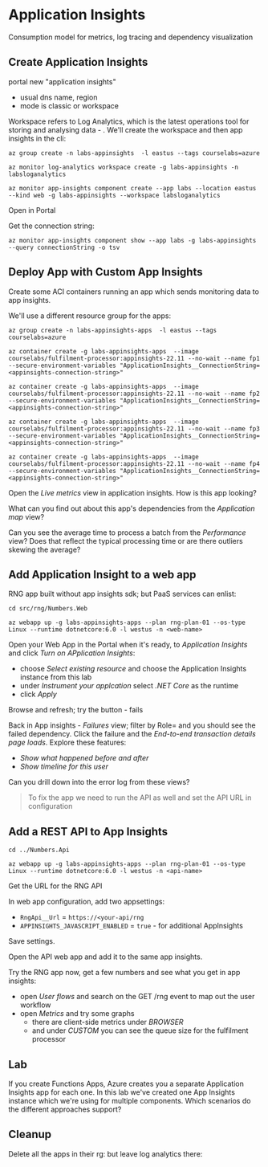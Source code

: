 # Application Insights

Consumption model for metrics, log tracing and dependency visualization

## Create Application Insights

portal new "application insights"

- usual dns name, region
- mode is classic or workspace

Workspace refers to Log Analytics, which is the latest operations tool for storing and analysing data - . We'll create the workspace and then app insights in the cli:

```
az group create -n labs-appinsights  -l eastus --tags courselabs=azure

az monitor log-analytics workspace create -g labs-appinsights -n labsloganalytics 

az monitor app-insights component create --app labs --location eastus --kind web -g labs-appinsights --workspace labsloganalytics
```

Open in Portal

Get the connection string:

```
az monitor app-insights component show --app labs -g labs-appinsights --query connectionString -o tsv
```

## Deploy App with Custom App Insights 

Create some ACI containers running an app which sends monitoring data to app insights.

We'll use a different resource group for the apps:

```
az group create -n labs-appinsights-apps  -l eastus --tags courselabs=azure
```


```
az container create -g labs-appinsights-apps  --image courselabs/fulfilment-processor:appinsights-22.11 --no-wait --name fp1 --secure-environment-variables "ApplicationInsights__ConnectionString=<appinsights-connection-string>"

az container create -g labs-appinsights-apps  --image courselabs/fulfilment-processor:appinsights-22.11 --no-wait --name fp2 --secure-environment-variables "ApplicationInsights__ConnectionString=<appinsights-connection-string>"

az container create -g labs-appinsights-apps  --image courselabs/fulfilment-processor:appinsights-22.11 --no-wait --name fp3 --secure-environment-variables "ApplicationInsights__ConnectionString=<appinsights-connection-string>"

az container create -g labs-appinsights-apps  --image courselabs/fulfilment-processor:appinsights-22.11 --no-wait --name fp4 --secure-environment-variables "ApplicationInsights__ConnectionString=<appinsights-connection-string>"
```

Open the _Live metrics_ view in application insights. How is this app looking?

What can you find out about this app's dependencies from the _Application map_ view?

Can you see the average time to process a batch from the _Performance_ view? Does that reflect the typical processing time or are there outliers skewing the average?

## Add Application Insight to a web app

RNG app built without app insights sdk; but PaaS services can enlist:

```
cd src/rng/Numbers.Web

az webapp up -g labs-appinsights-apps --plan rng-plan-01 --os-type Linux --runtime dotnetcore:6.0 -l westus -n <web-name>
```

Open your Web App in the Portal when it's ready, to _Application Insights_ and click _Turn on APplication Insights_:

- choose _Select existing resource_ and choose the Application Insights instance from this lab
- under _Instrument your applcation_ select _.NET Core_ as the runtime
- click _Apply_


Browse and refresh; try the button - fails


Back in App insights - _Failures_ view; filter by Role=<web-name> and you should see the failed dependency. Click the failure and the _End-to-end transaction details page loads_. Explore these features:

- _Show what happened before and after_
- _Show timeline for this user_

Can you drill down into the error log from these views?

> To fix the app we need to run the API as well and set the API URL in configuration


## Add a REST API to App Insights

```
cd ../Numbers.Api

az webapp up -g labs-appinsights-apps --plan rng-plan-01 --os-type Linux --runtime dotnetcore:6.0 -l westus -n <api-name>
```


Get the URL for the RNG API

In web app configuration, add two appsettings:

- `RngApi__Url` = `https://<your-api/rng`
- `APPINSIGHTS_JAVASCRIPT_ENABLED` = `true` - for additional AppInsights

Save settings. 

Open the API web app and add it to the same app insights.

Try the RNG app now, get a few numbers and see what you get in app insights:

- open _User flows_ and search on the GET /rng event to map out the user workflow
- open _Metrics_ and try some graphs 
    - there are client-side metrics under _BROWSER_ 
    - and under _CUSTOM_ you can see the queue size for the fulfilment processor


## Lab

If you create Functions Apps, Azure creates you a separate Application Insights app for each one. In this lab we've created one App Insights instance which we're using for multiple components. Which scenarios do the different approaches support?


## Cleanup 

Delete all the apps in their rg: but leave log analytics there:

```

```